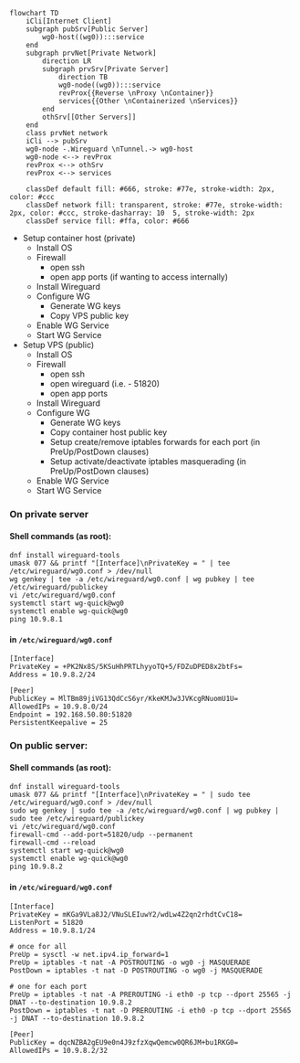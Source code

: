 ```mermaid
flowchart TD
    iCli[Internet Client]
    subgraph pubSrv[Public Server]
        wg0-host((wg0)):::service
    end
    subgraph prvNet[Private Network]
        direction LR
        subgraph prvSrv[Private Server]
            direction TB
            wg0-node((wg0)):::service
            revProx{{Reverse \nProxy \nContainer}}
            services{{Other \nContainerized \nServices}}
        end
        othSrv[[Other Servers]]
    end
    class prvNet network
    iCli --> pubSrv
    wg0-node -.Wireguard \nTunnel.-> wg0-host
    wg0-node <--> revProx
    revProx <--> othSrv
    revProx <--> services

    classDef default fill: #666, stroke: #77e, stroke-width: 2px, color: #ccc
    classDef network fill: transparent, stroke: #77e, stroke-width: 2px, color: #ccc, stroke-dasharray: 10  5, stroke-width: 2px
    classDef service fill: #ffa, color: #666

```


- Setup container host (private)
  - Install OS
  - Firewall
    - open ssh
    - open app ports (if wanting to access internally)
  - Install Wireguard
  - Configure WG
    - Generate WG keys
    - Copy VPS public key
  - Enable WG Service
  - Start WG Service
- Setup VPS (public)
  - Install OS
  - Firewall
    - open ssh
    - open wireguard (i.e. - 51820)
    - open app ports
  - Install Wireguard
  - Configure WG
    - Generate WG keys
    - Copy container host public key
    - Setup create/remove iptables forwards for each port (in PreUp/PostDown clauses)
    - Setup activate/deactivate iptables masquerading (in PreUp/PostDown clauses)
  - Enable WG Service
  - Start WG Service



### On private server
#### Shell commands (as root):
```console
dnf install wireguard-tools
umask 077 && printf "[Interface]\nPrivateKey = " | tee /etc/wireguard/wg0.conf > /dev/null
wg genkey | tee -a /etc/wireguard/wg0.conf | wg pubkey | tee /etc/wireguard/publickey
vi /etc/wireguard/wg0.conf
systemctl start wg-quick@wg0
systemctl enable wg-quick@wg0
ping 10.9.8.1
```
#### in `/etc/wireguard/wg0.conf`
```
[Interface]
PrivateKey = +PK2Nx8S/5KSuHhPRTLhyyoTQ+5/FDZuDPED8x2btFs=
Address = 10.9.8.2/24

[Peer]
PublicKey = MlTBm89jiVG13QdCcS6yr/KkeKMJw3JVKcgRNuomU1U=
AllowedIPs = 10.9.8.0/24
Endpoint = 192.168.50.80:51820
PersistentKeepalive = 25
```

### On public server:
#### Shell commands (as root):
```console
dnf install wireguard-tools
umask 077 && printf "[Interface]\nPrivateKey = " | sudo tee /etc/wireguard/wg0.conf > /dev/null
sudo wg genkey | sudo tee -a /etc/wireguard/wg0.conf | wg pubkey | sudo tee /etc/wireguard/publickey
vi /etc/wireguard/wg0.conf
firewall-cmd --add-port=51820/udp --permanent
firewall-cmd --reload
systemctl start wg-quick@wg0
systemctl enable wg-quick@wg0
ping 10.9.8.2
```
#### in `/etc/wireguard/wg0.conf`
```
[Interface]
PrivateKey = mKGa9VLa8J2/VNuSLEIuwY2/wdLw4Z2qn2rhdtCvC18=
ListenPort = 51820
Address = 10.9.8.1/24

# once for all
PreUp = sysctl -w net.ipv4.ip_forward=1
PreUp = iptables -t nat -A POSTROUTING -o wg0 -j MASQUERADE
PostDown = iptables -t nat -D POSTROUTING -o wg0 -j MASQUERADE

# one for each port
PreUp = iptables -t nat -A PREROUTING -i eth0 -p tcp --dport 25565 -j DNAT --to-destination 10.9.8.2
PostDown = iptables -t nat -D PREROUTING -i eth0 -p tcp --dport 25565 -j DNAT --to-destination 10.9.8.2

[Peer]
PublicKey = dqcNZBA2gEU9e0n4J9zfzXqwQemcw0QR6JM+bu1RKG0=
AllowedIPs = 10.9.8.2/32
```
